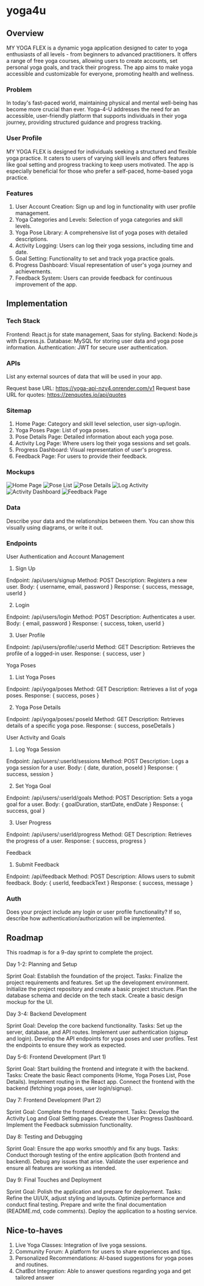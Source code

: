 # yoga4u

## Overview

MY YOGA FLEX is a dynamic yoga application designed to cater to yoga enthusiasts of all levels - from beginners to advanced practitioners. It offers a range of free yoga courses, allowing users to create accounts, set personal yoga goals, and track their progress. The app aims to make yoga accessible and customizable for everyone, promoting health and wellness.


### Problem

In today's fast-paced world, maintaining physical and mental well-being has become more crucial than ever. Yoga-4-U addresses the need for an accessible, user-friendly platform that supports individuals in their yoga journey, providing structured guidance and progress tracking.


### User Profile

MY YOGA FLEX is designed for individuals seeking a structured and flexible yoga practice. It caters to users of varying skill levels and offers features like goal setting and progress tracking to keep users motivated. The app is especially beneficial for those who prefer a self-paced, home-based yoga practice.


### Features

1) User Account Creation: Sign up and log in functionality with user profile management.
2) Yoga Categories and Levels: Selection of yoga categories and skill levels.
3) Yoga Pose Library: A comprehensive list of yoga poses with detailed descriptions.
4) Activity Logging: Users can log their yoga sessions, including time and date.
5) Goal Setting: Functionality to set and track yoga practice goals.
6) Progress Dashboard: Visual representation of user's yoga journey and achievements.
7) Feedback System: Users can provide feedback for continuous improvement of the app.


## Implementation

### Tech Stack

Frontend: React.js for state management, Saas for styling.
Backend: Node.js with Express.js.
Database: MySQL for storing user data and yoga pose information.
Authentication: JWT for secure user authentication.

### APIs

List any external sources of data that will be used in your app.

Request base URL: https://yoga-api-nzy4.onrender.com/v1
Request base URL for quotes: https://zenquotes.io/api/quotes


### Sitemap

1) Home Page: Category and skill level selection, user sign-up/login.
2) Yoga Poses Page: List of yoga poses.
3) Pose Details Page: Detailed information about each yoga pose.
4) Activity Log Page: Where users log their yoga sessions and set goals.
5) Progress Dashboard: Visual representation of user's progress.
6) Feedback Page: For users to provide their feedback.

### Mockups

![Home Page](images/HomePage.png)
![Pose List](images/PoseList.png)
![Pose Details](images/PoseDetails.png)
![Log Activity](images/LogActivity.png)
![Activity Dashboard](images/ActivityDashboard.png)
![Feedback Page](images/FeedbackPage.png)


### Data

Describe your data and the relationships between them. You can show this visually using diagrams, or write it out. 

### Endpoints

User Authentication and Account Management

1. Sign Up

Endpoint: /api/users/signup
Method: POST
Description: Registers a new user.
Body: { username, email, password }
Response: { success, message, userId }

2. Login

Endpoint: /api/users/login
Method: POST
Description: Authenticates a user.
Body: { email, password }
Response: { success, token, userId }

3. User Profile

Endpoint: /api/users/profile/:userId
Method: GET
Description: Retrieves the profile of a logged-in user.
Response: { success, user }


Yoga Poses

1. List Yoga Poses

Endpoint: /api/yoga/poses
Method: GET
Description: Retrieves a list of yoga poses.
Response: { success, poses }

2. Yoga Pose Details

Endpoint: /api/yoga/poses/:poseId
Method: GET
Description: Retrieves details of a specific yoga pose.
Response: { success, poseDetails }

User Activity and Goals

1. Log Yoga Session

Endpoint: /api/users/:userId/sessions
Method: POST
Description: Logs a yoga session for a user.
Body: { date, duration, poseId }
Response: { success, session }

2. Set Yoga Goal

Endpoint: /api/users/:userId/goals
Method: POST
Description: Sets a yoga goal for a user.
Body: { goalDuration, startDate, endDate }
Response: { success, goal }

3. User Progress

Endpoint: /api/users/:userId/progress
Method: GET
Description: Retrieves the progress of a user.
Response: { success, progress }

Feedback

1. Submit Feedback

Endpoint: /api/feedback
Method: POST
Description: Allows users to submit feedback.
Body: { userId, feedbackText }
Response: { success, message }



### Auth

Does your project include any login or user profile functionality? If so, describe how authentication/authorization will be implemented.

## Roadmap

This roadmap is for a 9-day sprint to complete the project. 

Day 1-2: Planning and Setup

Sprint Goal: Establish the foundation of the project.
Tasks:
Finalize the project requirements and features.
Set up the development environment.
Initialize the project repository and create a basic project structure.
Plan the database schema and decide on the tech stack.
Create a basic design mockup for the UI.

Day 3-4: Backend Development

Sprint Goal: Develop the core backend functionality.
Tasks:
Set up the server, database, and API routes.
Implement user authentication (signup and login).
Develop the API endpoints for yoga poses and user profiles.
Test the endpoints to ensure they work as expected.

Day 5-6: Frontend Development (Part 1)

Sprint Goal: Start building the frontend and integrate it with the backend.
Tasks:
Create the basic React components (Home, Yoga Poses List, Pose Details).
Implement routing in the React app.
Connect the frontend with the backend (fetching yoga poses, user login/signup).

Day 7: Frontend Development (Part 2)

Sprint Goal: Complete the frontend development.
Tasks:
Develop the Activity Log and Goal Setting pages.
Create the User Progress Dashboard.
Implement the Feedback submission functionality.

Day 8: Testing and Debugging

Sprint Goal: Ensure the app works smoothly and fix any bugs.
Tasks:
Conduct thorough testing of the entire application (both frontend and backend).
Debug any issues that arise.
Validate the user experience and ensure all features are working as intended.

Day 9: Final Touches and Deployment

Sprint Goal: Polish the application and prepare for deployment.
Tasks:
Refine the UI/UX, adjust styling and layouts.
Optimize performance and conduct final testing.
Prepare and write the final documentation (README.md, code comments).
Deploy the application to a hosting service.

## Nice-to-haves

1) Live Yoga Classes: Integration of live yoga sessions.
2) Community Forum: A platform for users to share experiences and tips.
3) Personalized Recommendations: AI-based suggestions for yoga poses and routines.
4) ChatBot Integration: Able to answer questions regarding yoga and get tailored answer

